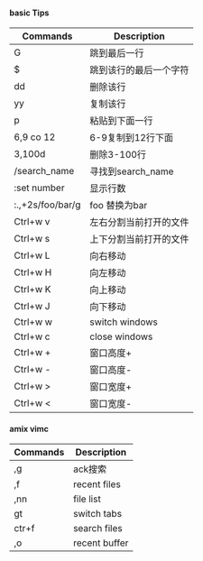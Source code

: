 #### basic Tips

| Commands | Description |
| ------ | ----------- |
| G   | 跳到最后一行 |
| $   | 跳到该行的最后一个字符 |
| dd   | 删除该行 |
| yy   | 复制该行 |
| p   | 粘贴到下面一行 |
| 6,9 co 12   | 6-9复制到12行下面 |
| 3,100d   | 删除3-100行 |
| /search_name   | 寻找到search_name |
| :set number   | 显示行数 |
| :.,+2s/foo/bar/g   | foo 替换为bar |
| Ctrl+w v   | 左右分割当前打开的文件 |
| Ctrl+w s   | 上下分割当前打开的文件 |
| Ctrl+w L   | 向右移动 |
| Ctrl+w H   | 向左移动 |
| Ctrl+w K   | 向上移动 |
| Ctrl+w J   | 向下移动 |
| Ctrl+w w   | switch windows |
| Ctrl+w c   | close windows |
| Ctrl+w +   | 窗口高度+ |
| Ctrl+w -   | 窗口高度- |
| Ctrl+w >   | 窗口宽度+ |
| Ctrl+w <   | 窗口宽度- |

#### amix vimc

| Commands | Description |
| ------ | ----------- |
| ,g   | ack搜索 |
| ,f   | recent files |
| ,nn   | file list |
| gt   | switch tabs |
| ctr+f   | search files |
| ,o   | recent buffer |








